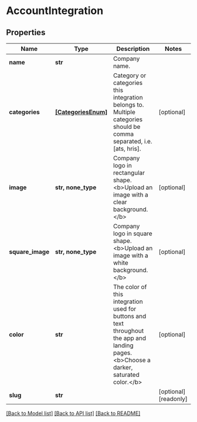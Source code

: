 # AccountIntegration


## Properties
Name | Type | Description | Notes
------------ | ------------- | ------------- | -------------
**name** | **str** | Company name. | 
**categories** | [**[CategoriesEnum]**](CategoriesEnum.md) | Category or categories this integration belongs to. Multiple categories should be comma separated, i.e. [ats, hris]. | [optional] 
**image** | **str, none_type** | Company logo in rectangular shape. &lt;b&gt;Upload an image with a clear background.&lt;/b&gt; | [optional] 
**square_image** | **str, none_type** | Company logo in square shape. &lt;b&gt;Upload an image with a white background.&lt;/b&gt; | [optional] 
**color** | **str** | The color of this integration used for buttons and text throughout the app and landing pages. &lt;b&gt;Choose a darker, saturated color.&lt;/b&gt; | [optional] 
**slug** | **str** |  | [optional] [readonly] 

[[Back to Model list]](../README.md#documentation-for-models) [[Back to API list]](../README.md#documentation-for-api-endpoints) [[Back to README]](../README.md)


